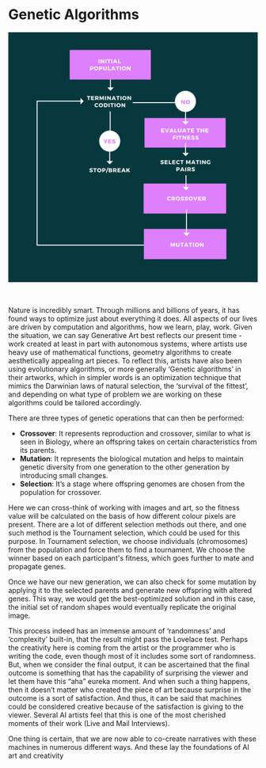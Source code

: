 # Genetic Algorithms

![Figure 1 \(Genetic Algorithms\)](../.gitbook/assets/screenshot-2021-04-25-at-05.19.16.png)

  
​‌

Nature is incredibly smart. Through millions and billions of years, it has found ways to optimize just about everything it does. All aspects of our lives are driven by computation and algorithms, how we learn, play, work. Given the situation, we can say Generative Art best reflects our present time - work created at least in part with autonomous systems, where artists use heavy use of mathematical functions, geometry algorithms to create aesthetically appealing art pieces. To reflect this, artists have also been using evolutionary algorithms, or more generally ‘Genetic algorithms’ in their artworks, which in simpler words is an optimization technique that mimics the Darwinian laws of natural selection, the ‘survival of the fittest’, and depending on what type of problem we are working on these algorithms could be tailored accordingly.

There are three types of genetic operations that can then be performed:

* **Crossover**: It represents reproduction and crossover, similar to what is seen in Biology, where an offspring takes on certain characteristics from its parents. 
* **Mutation**: It represents the biological mutation and helps to maintain genetic diversity from one generation to the other generation by introducing small changes. 
* **Selection**: It’s a stage where offspring genomes are chosen from the population for crossover.

Here we can cross-think of working with images and art, so the fitness value will be calculated on the basis of how different colour pixels are present. There are a lot of different selection methods out there, and one such method is the Tournament selection, which could be used for this purpose. In Tournament selection, we choose individuals \(chromosomes\) from the population and force them to find a tournament. We choose the winner based on each participant's fitness, which goes further to mate and propagate genes.

Once we have our new generation, we can also check for some mutation by applying it to the selected parents and generate new offspring with altered genes. This way, we would get the best-optimized solution and in this case, the initial set of random shapes would eventually replicate the original image.

This process indeed has an immense amount of ‘randomness’ and ‘complexity’ built-in, that the result might pass the Lovelace test. Perhaps the creativity here is coming from the artist or the programmer who is writing the code, even though most of it includes some sort of randomness. But, when we consider the final output, it can be ascertained that the final outcome is something that has the capability of surprising the viewer and let them have this “aha” eureka moment. And when such a thing happens, then it doesn’t matter who created the piece of art because surprise in the outcome is a sort of satisfaction. And thus, it can be said that machines could be considered creative because of the satisfaction is giving to the viewer. Several AI artists feel that this is one of the most cherished moments of their work \(Live and Mail Interviews\).

One thing is certain, that we are now able to co-create narratives with these machines in numerous different ways. And these lay the foundations of AI art and creativity

